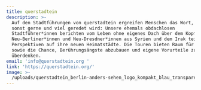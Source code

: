 ```yaml
---
title: querstadtein
description: >-
  Auf den Stadtführungen von querstadtein ergreifen Menschen das Wort, über die
  sonst gerne und viel geredet wird: Unsere ehemals obdachlosen
  Stadtführer*innen berichten vom Leben ohne eigenes Dach über dem Kopf.
  Neu-Berliner*innen und Neu-Dresdner*innen aus Syrien und dem Irak teilen ihre
  Perspektiven auf ihre neuen Heimatstädte. Die Touren bieten Raum für Dialog
  sowie die Chance, Berührungsängste abzubauen und eigene Vorurteile zu
  überdenken.
email: 'info@querstadtein.org '
link: 'https://querstadtein.org/'
image: >-
  /uploads/querstadtein_berlin-anders-sehen_logo_kompakt_blau_transparent_mit-url.jpg
---
```


